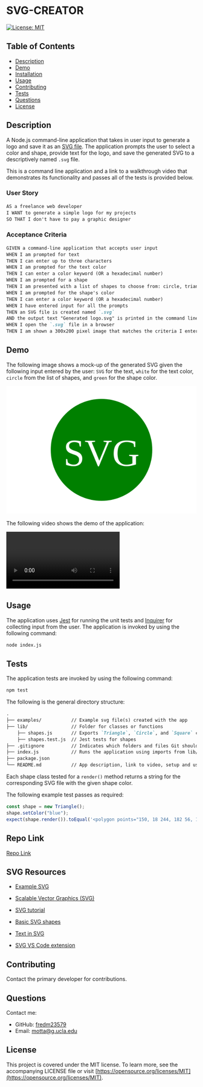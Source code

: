 # SVG-CREATOR
[![License: MIT](https://img.shields.io/badge/License-MIT-yellow.svg)](https://opensource.org/licenses/MIT)

## Table of Contents
- [Description](#description)
- [Demo](#demo)
- [Installation](#installation)
- [Usage](#usage)
- [Contributing](#contributing)
- [Tests](#tests)
- [Questions](#questions)
- [License](#license)

## Description

A Node.js command-line application that takes in user input to generate a logo and save it as an [SVG file](https://en.wikipedia.org/wiki/Scalable_Vector_Graphics). The application prompts the user to select a color and shape, provide text for the logo, and save the generated SVG to a descriptively named `.svg` file.

This is a command line application and a link to a walkthrough video that demonstrates its functionality and passes all of the tests is provided below. 

### User Story

```md
AS a freelance web developer
I WANT to generate a simple logo for my projects
SO THAT I don't have to pay a graphic designer
```

### Acceptance Criteria

```md
GIVEN a command-line application that accepts user input
WHEN I am prompted for text
THEN I can enter up to three characters
WHEN I am prompted for the text color
THEN I can enter a color keyword (OR a hexadecimal number)
WHEN I am prompted for a shape
THEN I am presented with a list of shapes to choose from: circle, triangle, and square
WHEN I am prompted for the shape's color
THEN I can enter a color keyword (OR a hexadecimal number)
WHEN I have entered input for all the prompts
THEN an SVG file is created named `.svg`
AND the output text "Generated logo.svg" is printed in the command line
WHEN I open the `.svg` file in a browser
THEN I am shown a 300x200 pixel image that matches the criteria I entered
```

## Demo

The following image shows a mock-up of the generated SVG given the following input entered by the user: `SVG` for the text, `white` for the text color, `circle` from the list of shapes, and `green` for the shape color. 

![Image showing a green circle with white text that reads "SVG.".](./examples/circle_white_green.svg)

The following video shows the demo of the application:

![Demo video showing application in action](./assets/svg-creator.mp4)

## Usage

The application uses [Jest](https://www.npmjs.com/package/jest) for running the unit tests and [Inquirer](https://www.npmjs.com/package/inquirer/v/8.2.4) for collecting input from the user. The application is invoked by using the following command:

```bash
node index.js
```

## Tests

The application tests are invoked by using the following command:

```bash
npm test
```
The following is the general directory structure:

```md
.  
├── examples/           // Example svg file(s) created with the app
├── lib/                // Folder for classes or functions
    ├── shapes.js       // Exports `Triangle`, `Circle`, and `Square` classes
    ├── shapes.test.js  // Jest tests for shapes
├── .gitignore          // Indicates which folders and files Git should ignore
├── index.js            // Runs the application using imports from lib/
├── package.json
└── README.md           // App description, link to video, setup and usage instructions           
```
Each shape class tested for a `render()` method returns a string for the corresponding SVG file with the given shape color.

The following example test passes as required:

```js
const shape = new Triangle();
shape.setColor("blue");
expect(shape.render()).toEqual('<polygon points="150, 18 244, 182 56, 182" fill="blue" />');
```
## Repo Link

[Repo Link](https://github.com/fredm23579/svg-creator)

## SVG Resources

* [Example SVG](https://static.fullstack-bootcamp.com/fullstack-ground/module-10/circle.svg)

* [Scalable Vector Graphics (SVG)](https://en.wikipedia.org/wiki/Scalable_Vector_Graphics)

* [SVG tutorial](https://developer.mozilla.org/en-US/docs/Web/SVG/Tutorial)

* [Basic SVG shapes](https://developer.mozilla.org/en-US/docs/Web/SVG/Tutorial/Basic_Shapes)

* [Text in SVG](https://developer.mozilla.org/en-US/docs/Web/SVG/Tutorial/Texts)

* [SVG VS Code extension](https://marketplace.visualstudio.com/items?itemName=jock.svg)

## Contributing
Contact the primary developer for contributions.

## Questions
Contact me:
* GitHub: [fredm23579](https://github.com/fredm23579)
* Email: motta@g.ucla.edu
  
## License
This project is covered under the MIT license. To learn more, see the accompanying LICENSE file or visit [https://opensource.org/licenses/MIT](https://opensource.org/licenses/MIT).